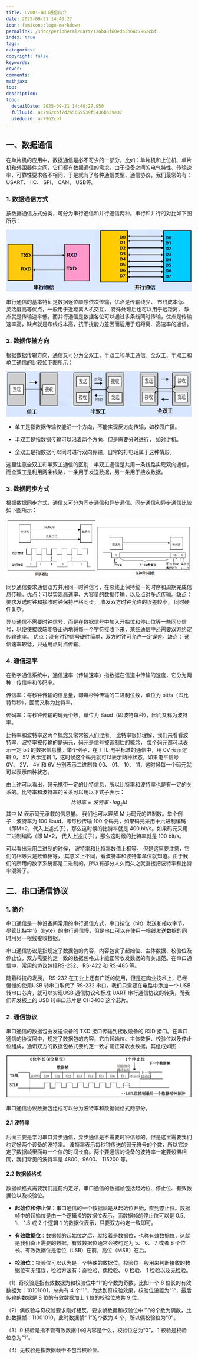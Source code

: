 ```yaml
---
title: LV001-串口通信简介
date: 2025-09-21 14:40:27
icon: famicons:logo-markdown
permalink: /sdoc/peripheral/uart/126b08f60edb3b6ac7962cbf
index: true
tags:
categories:
copyright: false
keywords:
cover:
comments:
mathjax:
top:
description:
tdoc:
  detailDate: 2025-09-21 14:40:27.950
  fulluuid: ac7962cbf7d245659539f5436bb59e37
  useduuid: ac7962cbf
---
```



<!-- more -->

## 一、数据通信

在单片机的应用中，数据通信是必不可少的一部分，比如：单片机和上位机、单片机和外围器件之间，它们都有数据通信的需求。由于设备之间的电气特性、传输速率、可靠性要求各不相同，于是就有了各种通信类型、通信协议，我们最常的有： USART、 IIC、 SPI、 CAN、 USB等。

### 1. 数据通信方式

按数据通信方式分类，可分为串行通信和并行通信两种。串行和并行的对比如下图所示：  

![image-20250921144142912](./LV001-串口通信简介/img/image-20250921144142912.png)

串行通信的基本特征是数据逐位顺序依次传输，优点是传输线少、 布线成本低、 灵活度高等优点，一般用于近距离人机交互， 特殊处理后也可以用于远距离， 缺点就是传输速率低。而并行通信是数据各位可以通过多条线同时传输，优点是传输速率高，缺点就是布线成本高，抗干扰能力差因而适用于短距离、高速率的通信。  

### 2. 数据传输方向  

根据数据传输方向，通信又可分为全双工、半双工和单工通信。全双工、半双工和单工通信的比较如下图所示：  

![image-20250921144216417](./LV001-串口通信简介/img/image-20250921144216417.png)

- 单工是指数据传输仅能沿一个方向，不能实现反方向传输，如校园广播。

- 半双工是指数据传输可以沿着两个方向，但是需要分时进行， 如对讲机。

- 全双工是指数据可以同时进行双向传输，日常的打电话属于这种情形。  

这里注意全双工和半双工通信的区别：半双工通信是共用一条线路实现双向通信，而全双工是利用两条线路，一条用于发送数据，另一条用于接收数据。  

### 3. 数据同步方式  

根据数据同步方式，通信又可分为同步通信和异步通信。同步通信和异步通信比较如下图所示：  

![image-20250921144309081](./LV001-串口通信简介/img/image-20250921144309081.png)

同步通信要求通信双方共用同一时钟信号，在总线上保持统一的时序和周期完成信息传输。优点：可以实现高速率、大容量的数据传输，以及点对多点传输。缺点： 要求发送时钟和接收时钟保持严格同步， 收发双方时钟允许的误差较小， 同时硬件复杂。

异步通信不需要时钟信号，而是在数据信号中加入开始位和停止位等一些同步信号，以便使接收端能够正确地将每一个字符接收下来，某些通信中还需要双方约定传输速率。 优点：没有时钟信号硬件简单，双方时钟可允许一定误差。缺点： 通信速率较低，只适用点对点传输。  

### 4. 通信速率  

在数字通信系统中，通信速率（传输速率）指数据在信道中传输的速度，它分为两种：传信率和传码率。  

传信率：每秒钟传输的信息量，即每秒钟传输的二进制位数，单位为 bit/s（即比特每秒），因而又称为比特率。  

传码率：每秒钟传输的码元个数，单位为 Baud（即波特每秒），因而又称为波特率。  

比特率和波特率这两个概念又常常被人们混淆。 比特率很好理解，我们来看看波特率，波特率被传输的是码元，码元是信号被调制后的概念， 每个码元都可以表示一定 bit 的数据信息量。举个例子，在 TTL 电平标准的通信中，用 0V 表示逻辑 0， 5V 表示逻辑 1，这时候这个码元就可以表示两种状态。如果电平信号 0V、 2V、 4V 和 6V 分别表示二进制数 00、 01、 10、 11，这时候每一个码元就可以表示四种状态。  

由上述可以看出，码元携带一定的比特信息，所以比特率和波特率也是有一定的关系的。比特率和波特率的关系可以用以下式子表示：
$$
比特率 = 波特率 · log_{2}{M}
$$
其中 M 表示码元承载的信息量。 我们也可以理解 M 为码元的进制数。举个例子：波特率为 100 Baud，即每秒传输 100 个码元，如果码元采用十六进制编码（即M=2，代入上述式子），那么这时候的比特率就是 400 bit/s。如果码元采用二进制编码（即 M=2，
代入上述式子），那么这时候的比特率就是 100 bit/s。  

可以看出采用二进制的时候， 波特率和比特率数值上相等。 但是这里要注意，它们的相等只是数值相等， 其意义上不同，看波特率和波特率单位就知道。由于我们的所用的数字系统都是二进制的，所以有部分人久而久之就直接把波特率和比特率混淆了。  

## 二、串口通信协议

### 1. 简介

串口通信是一种设备间常用的串行通信方式，串口按位（bit）发送和接收字节。尽管比特字节（byte）的串行通信慢，但是串口可以在使用一根线发送数据的同时用另一根线接收数据。

串口通信协议是指规定了数据包的内容，内容包含了起始位、主体数据、校验位及停止位，双方需要约定一致的数据包格式才能正常收发数据的有关规范。在串口通信中，常用的协议包括RS-232、 RS-422 和 RS-485 等。  

随着科技的发展， RS-232 在工业上还有广泛的使用，但是在商业技术上，已经慢慢的使用USB 转串口取代了 RS-232 串口。我们只需要在电路中添加一个 USB 转串口芯片，就可以实现USB 通信协议和标准 UART 串行通信协议的转换，而我们开发板上的 USB 转串口芯片是
CH340C 这个芯片。  

### 2. 通信协议

串口通信的数据包由发送设备的 TXD 接口传输到接收设备的 RXD 接口。在串口通信的协议层中，规定了数据包的内容，它由起始位、主体数据、校验位以及停止位组成，通讯双方的数据包格式要约定一致才能正常收发数据，其组成如图：

![image-20250921144959307](./LV001-串口通信简介/img/image-20250921144959307.png)  

串口通信协议数据包组成可以分为波特率和数据帧格式两部分。

#### 2.1 波特率

后面主要是学习串口异步通信，异步通信是不需要时钟信号的，但是这里需要我们约定好两个设备的波特率。 波特率表示每秒钟传送的码元符号的个数，所以它决定了数据帧里面每一个位的时间长度。两个要通信的设备的波特率一定要设置相同，我们常见的波特率是 4800、9600、 115200 等。  

#### 2.2 数据帧格式  

数据帧格式需要我们提前约定好，串口通信的数据帧包括起始位、停止位、有效数据位以及校验位。  

- **起始位和停止位**：串口通信的一个数据帧是从起始位开始，直到停止位。数据帧中的起始位是由一个逻辑 0的数据位表示，而数据帧的停止位可以是 0.5、 1、 1.5 或 2 个逻辑 1 的数据位表示，只要双方约定一致即可。

- **有效数据位**：数据帧的起始位之后，就接着是数据位，也称有效数据位，这就是我们真正需要的数据，有效数据位通常会被约定为 5、 6、 7 或者 8 个位长。有效数据位是低位（LSB）在前，高位（MSB）在后。
- **校验位**：校验位可以认为是一个特殊的数据位。校验位一般用来判断接收的数据位有无错误，检验方法有：奇检验、偶检验、 0 检验、 1 检验以及无检验。  

（1）奇校验是指有效数据为和校验位中“1”的个数为奇数，比如一个 8 位长的有效数据为：10101001，总共有 4 个“1”，为达到奇校验效果，校验位设置为“1”，最后传输的数据是 8 位的有效数据加上 1 位的校验位总共 9 位。  

（2）偶校验与奇校验要求刚好相反，要求帧数据和校验位中“1”的个数为偶数，比如数据帧：11001010，此时数据帧“ 1”的个数为 4 个，所以偶校验位为“0”。  

（3）0 校验是指不管有效数据中的内容是什么，校验位总为“0”， 1 校验是校验位总为“1”。  

（4）无校验是指数据帧中不包含校验位。  
